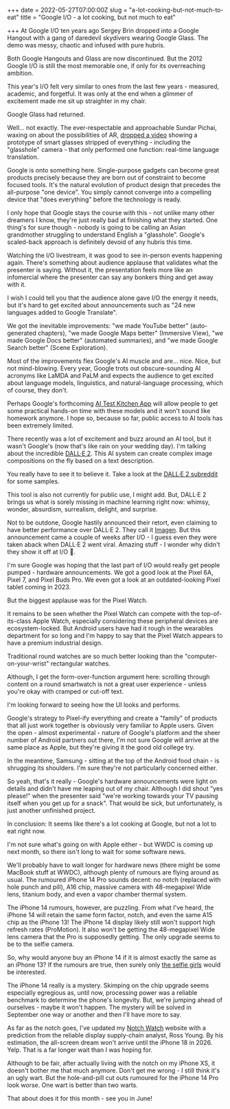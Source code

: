 +++
date = 2022-05-27T07:00:00Z
slug = "a-lot-cooking-but-not-much-to-eat"
title = "Google I/O - a lot cooking, but not much to eat"

+++
At Google I/O ten years ago Sergey Brin dropped into a Google Hangout with a gang of daredevil skydivers wearing Google Glass. The demo was messy, chaotic and infused with pure hubris.

Both Google Hangouts and Glass are now discontinued. But the 2012 Google I/O is still the most memorable one, if only for its overreaching ambition.

This year's I/O felt very similar to ones from the last few years - measured, academic, and forgetful. It was only at the end when a glimmer of excitement made me sit up straighter in my chair.

Google Glass had returned.

Well... not exactly. The ever-respectable and approachable Sundar Pichai, waxing on about the possibilities of AR, [dropped a video](https://youtu.be/lj0bFX9HXeE) showing a prototype of smart glasses stripped of everything - including the "glasshole" camera  - that only performed one function: real-time language translation.

Google is onto something here. Single-purpose gadgets can become great products precisely because they are born out of constraint to become focused tools. It's the natural evolution of product design that precedes the all-purpose "one device". You simply cannot converge into a compelling device that "does everything" before the technology is ready.

I only hope that Google stays the course with this - not unlike many other dreamers I know, they're just really bad at finishing what they started. One thing's for sure though - nobody is going to be calling an Asian grandmother struggling to understand English a "glasshole". Google's scaled-back approach is definitely devoid of any hubris this time.

<!--more-->

Watching the I/O livestream, it was good to see in-person events happening again. There's something about audience applause that validates what the presenter is saying. Without it, the presentation feels more like an infomercial where the presenter can say any bonkers thing and get away with it.

I wish I could tell you that the audience alone gave I/O the energy it needs, but it's hard to get excited about announcements such as "24 new languages added to Google Translate".

We got the inevitable improvements: "we made YouTube better" (auto-generated chapters), "we made Google Maps better" (Immersive View), "we made Google Docs better" (automated summaries), and "we made Google Search better" (Scene Exploration).

Most of the improvements flex Google's AI muscle and are... nice. Nice, but not mind-blowing. Every year, Google trots out obscure-sounding AI acronyms like LaMDA and PaLM and expects the audience to get excited about language models, linguistics, and natural-language processing, which of course, they don't.

Perhaps Google's forthcoming [AI Test Kitchen App](https://aitestkitchen.withgoogle.com/) will allow people to get some practical hands-on time with these models and it won't sound like homework anymore. I hope so, because so far, public access to AI tools has been extremely limited.

There recently was a lot of excitement and buzz around an AI tool, but it wasn't Google's (now that's like rain on your wedding day). I'm talking about the incredible [DALL·E 2](https://openai.com/dall-e-2/). This AI system can create complex image compositions on the fly based on a text description.

You really have to see it to believe it. Take a look at the [DALL·E 2 subreddit](https://www.reddit.com/r/dalle2/) for some samples.

This tool is also not currently for public use, I might add. But, DALL·E 2 brings us what is sorely missing in machine learning right now: whimsy, wonder, absurdism, surrealism, delight, and surprise.

Not to be outdone, Google hastily announced their retort, even claiming to have better performance over DALL·E 2. They call it [Imagen](https://imagen.research.google/). But this announcement came a couple of weeks after I/O - I guess even they were taken aback when DALL·E 2 went viral. Amazing stuff - I wonder why didn't they show it off at I/O 🤔. 

I'm sure Google was hoping that the last part of I/O would really get people pumped - hardware announcements. We got a good look at the Pixel 6A, Pixel 7, and Pixel Buds Pro. We even got a look at an outdated-looking Pixel tablet coming in 2023.

But the biggest applause was for the Pixel Watch.

It remains to be seen whether the Pixel Watch can compete with the top-of-its-class Apple Watch, especially considering these peripheral devices are ecosystem-locked. But Android users have had it rough in the wearables department for so long and I'm happy to say that the Pixel Watch appears to have a premium industrial design.

Traditional round watches are so much better looking than the "computer-on-your-wrist" rectangular watches.

Although, I get the form-over-function argument here: scrolling through content on a round smartwatch is not a great user experience - unless you're okay with cramped or cut-off text.

I'm looking forward to seeing how the UI looks and performs.

Google's strategy to Pixel-ify everything and create a "family" of products that all just work together is obviously very familiar to Apple users. Given the open - almost experimental - nature of Google's platform and the sheer number of Android partners out there, I'm not sure Google will arrive at the same place as Apple, but they're giving it the good old college try.

In the meantime, Samsung - sitting at the top of the Android food chain - is shrugging its shoulders. I'm sure they're not particularly concerned either.

So yeah, that's it really - Google's hardware announcements were light on details and didn't have me leaping out of my chair. Although I did shout "yes please!" when the presenter said "we're working towards your TV pausing itself when you get up for a snack". That would be sick, but unfortunately, is just another unfinished project.

In conclusion: It seems like there's a lot cooking at Google, but not a lot to eat right now.

I'm not sure what's going on with Apple either - but WWDC is coming up next month, so there isn't long to wait for some software news.

We'll probably have to wait longer for hardware news (there might be some MacBook stuff at WWDC), although plenty of rumours are flying around as usual. The rumoured iPhone 14 Pro sounds decent: no notch (replaced with hole punch and pill), A16 chip, massive camera with 48-megapixel Wide lens, titanium body, and even a vapor chamber thermal system.

The iPhone 14 rumours, however, are puzzling. From what I've heard, the iPhone 14 will retain the same form factor, notch, and even the same A15 chip as the iPhone 13! The iPhone 14 display likely still won't support high refresh rates (ProMotion). It also won't be getting the 48-megapixel Wide lens camera that the Pro is supposedly getting. The only upgrade seems to be to the selfie camera.

So, why would anyone buy an iPhone 14 if it is almost exactly the same as an iPhone 13? If the rumours are true, then surely only [the selfie girls](https://youtu.be/kdemFfbS5H0) would be interested.

The iPhone 14 really is a mystery. Skimping on the chip upgrade seems especially egregious as, until now, processing power was a reliable benchmark to determine the phone's longevity. But, we're jumping ahead of ourselves - maybe it won't happen. The mystery will be solved in September one way or another and then I'll have more to say.

As far as the notch goes, I've updated my [Notch Watch](https://notchwatch.carrd.co/) website with a prediction from the reliable display supply-chain analyst, Ross Young. By his estimation, the all-screen dream won't arrive until the iPhone 18 in 2026. Yelp. That is a far longer wait than I was hoping for.

Although to be fair, after actually living with the notch on my iPhone XS, it doesn't bother me that much anymore. Don't get me wrong - I still think it's an ugly wart. But the hole-and-pill cut outs rumoured for the iPhone 14 Pro look worse. One wart is better than two warts.

That about does it for this month - see you in June!
